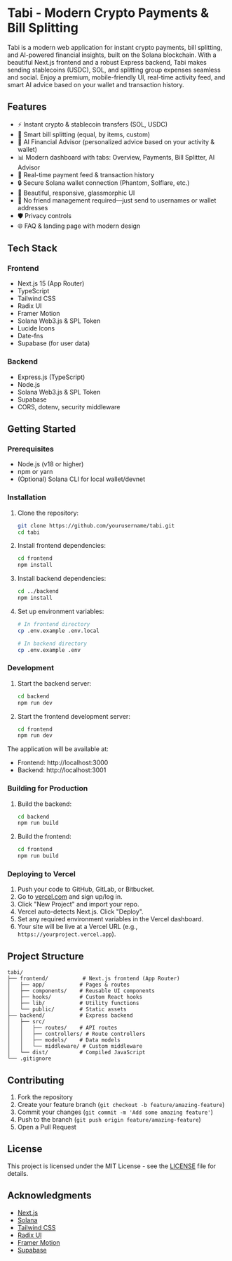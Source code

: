 # Tabi - Modern Crypto Payments & Bill Splitting

Tabi is a modern web application for instant crypto payments, bill splitting, and AI-powered financial insights, built on the Solana blockchain. With a beautiful Next.js frontend and a robust Express backend, Tabi makes sending stablecoins (USDC), SOL, and splitting group expenses seamless and social. Enjoy a premium, mobile-friendly UI, real-time activity feed, and smart AI advice based on your wallet and transaction history.

## Features

- ⚡ Instant crypto & stablecoin transfers (SOL, USDC)
- 🧮 Smart bill splitting (equal, by items, custom)
- 🤖 AI Financial Advisor (personalized advice based on your activity & wallet)
- 📊 Modern dashboard with tabs: Overview, Payments, Bill Splitter, AI Advisor
- 🧾 Real-time payment feed & transaction history
- 🔒 Secure Solana wallet connection (Phantom, Solflare, etc.)
- 🌈 Beautiful, responsive, glassmorphic UI
- 🧠 No friend management required—just send to usernames or wallet addresses
- 🛡️ Privacy controls
- 🌐 FAQ & landing page with modern design

## Tech Stack

### Frontend
- Next.js 15 (App Router)
- TypeScript
- Tailwind CSS
- Radix UI
- Framer Motion
- Solana Web3.js & SPL Token
- Lucide Icons
- Date-fns
- Supabase (for user data)

### Backend
- Express.js (TypeScript)
- Node.js
- Solana Web3.js & SPL Token
- Supabase
- CORS, dotenv, security middleware

## Getting Started

### Prerequisites
- Node.js (v18 or higher)
- npm or yarn
- (Optional) Solana CLI for local wallet/devnet

### Installation

1. Clone the repository:
   ```bash
   git clone https://github.com/yourusername/tabi.git
   cd tabi
   ```

2. Install frontend dependencies:
   ```bash
   cd frontend
   npm install
   ```

3. Install backend dependencies:
   ```bash
   cd ../backend
   npm install
   ```

4. Set up environment variables:
   ```bash
   # In frontend directory
   cp .env.example .env.local

   # In backend directory
   cp .env.example .env
   ```

### Development

1. Start the backend server:
   ```bash
   cd backend
   npm run dev
   ```

2. Start the frontend development server:
   ```bash
   cd frontend
   npm run dev
   ```

The application will be available at:
- Frontend: http://localhost:3000
- Backend: http://localhost:3001

### Building for Production

1. Build the backend:
   ```bash
   cd backend
   npm run build
   ```

2. Build the frontend:
   ```bash
   cd frontend
   npm run build
   ```

### Deploying to Vercel

1. Push your code to GitHub, GitLab, or Bitbucket.
2. Go to [vercel.com](https://vercel.com) and sign up/log in.
3. Click "New Project" and import your repo.
4. Vercel auto-detects Next.js. Click "Deploy".
5. Set any required environment variables in the Vercel dashboard.
6. Your site will be live at a Vercel URL (e.g., `https://yourproject.vercel.app`).

## Project Structure

```
tabi/
├── frontend/           # Next.js frontend (App Router)
│   ├── app/           # Pages & routes
│   ├── components/    # Reusable UI components
│   ├── hooks/         # Custom React hooks
│   ├── lib/           # Utility functions
│   └── public/        # Static assets
├── backend/           # Express backend
│   ├── src/
│   │   ├── routes/    # API routes
│   │   ├── controllers/ # Route controllers
│   │   ├── models/    # Data models
│   │   └── middleware/ # Custom middleware
│   └── dist/          # Compiled JavaScript
└── .gitignore
```

## Contributing

1. Fork the repository
2. Create your feature branch (`git checkout -b feature/amazing-feature`)
3. Commit your changes (`git commit -m 'Add some amazing feature'`)
4. Push to the branch (`git push origin feature/amazing-feature`)
5. Open a Pull Request

## License

This project is licensed under the MIT License - see the [LICENSE](LICENSE) file for details.

## Acknowledgments

- [Next.js](https://nextjs.org/)
- [Solana](https://solana.com/)
- [Tailwind CSS](https://tailwindcss.com/)
- [Radix UI](https://www.radix-ui.com/)
- [Framer Motion](https://www.framer.com/motion/)
- [Supabase](https://supabase.com/) 